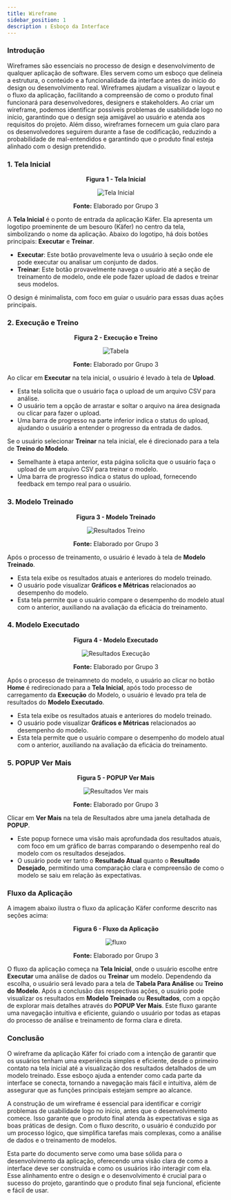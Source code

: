 ```yaml
---
title: Wireframe
sidebar_position: 1
description : Esboço da Interface
---
```


### Introdução

Wireframes são essenciais no processo de design e desenvolvimento de qualquer aplicação de software. Eles servem como um esboço que delineia a estrutura, o conteúdo e a funcionalidade da interface antes do início do design ou desenvolvimento real. Wireframes ajudam a visualizar o layout e o fluxo da aplicação, facilitando a compreensão de como o produto final funcionará para desenvolvedores, designers e stakeholders. Ao criar um wireframe, podemos identificar possíveis problemas de usabilidade logo no início, garantindo que o design seja amigável ao usuário e atenda aos requisitos do projeto. Além disso, wireframes fornecem um guia claro para os desenvolvedores seguirem durante a fase de codificação, reduzindo a probabilidade de mal-entendidos e garantindo que o produto final esteja alinhado com o design pretendido.

### 1. Tela Inicial

<p align="center"><b> Figura 1 - Tela Inicial</b></p>
<div align="center" class="zoom-image">
  <img src={require('../../../../static/img/tela_inicial1.png').default} alt="Tela Inicial"/>
  <p><b>Fonte:</b> Elaborado por Grupo 3</p>
</div>

A **Tela Inicial** é o ponto de entrada da aplicação Käfer. Ela apresenta um logotipo proeminente de um besouro (Käfer) no centro da tela, simbolizando o nome da aplicação. Abaixo do logotipo, há dois botões principais: **Executar** e **Treinar**.

- **Executar**: Este botão provavelmente leva o usuário à seção onde ele pode executar ou analisar um conjunto de dados.
- **Treinar**: Este botão provavelmente navega o usuário até a seção de treinamento de modelo, onde ele pode fazer upload de dados e treinar seus modelos.

O design é minimalista, com foco em guiar o usuário para essas duas ações principais.

### 2. Execução e Treino

<p align="center"><b> Figura 2 - Execução e Treino</b></p>
<div align="center" class="zoom-image">
  <img src={require('../../../../static/img/carregamento.png').default} alt="Tabela"/>
  <p><b>Fonte:</b> Elaborado por Grupo 3</p>
</div>

Ao clicar em **Executar** na tela inicial, o usuário é levado à tela de **Upload**.

- Esta tela solicita que o usuário faça o upload de um arquivo CSV para análise.
- O usuário tem a opção de arrastar e soltar o arquivo na área designada ou clicar para fazer o upload.
- Uma barra de progresso na parte inferior indica o status do upload, ajudando o usuário a entender o progresso da entrada de dados.


Se o usuário selecionar **Treinar** na tela inicial, ele é direcionado para a tela de **Treino do Modelo**.

- Semelhante à etapa anterior, esta página solicita que o usuário faça o upload de um arquivo CSV para treinar o modelo.
- Uma barra de progresso indica o status do upload, fornecendo feedback em tempo real para o usuário.

### 3. Modelo Treinado

<p align="center"><b> Figura 3 - Modelo Treinado</b></p>
<div align="center" class="zoom-image">
  <img src={require('../../../../static/img/resultados_treino.png').default} alt="Resultados Treino"/>
  <p><b>Fonte:</b> Elaborado por Grupo 3</p>
</div>

Após o processo de treinamento, o usuário é levado à tela de **Modelo Treinado**.

- Esta tela exibe os resultados atuais e anteriores do modelo treinado.
- O usuário pode visualizar **Gráficos e Métricas** relacionados ao desempenho do modelo.
- Esta tela permite que o usuário compare o desempenho do modelo atual com o anterior, auxiliando na avaliação da eficácia do treinamento.

### 4. Modelo Executado

<p align="center"><b> Figura 4 - Modelo Executado</b></p>
<div align="center" class="zoom-image">
  <img src={require('../../../../static/img/resultados_exc.png').default} alt="Resultados Execução"/>
  <p><b>Fonte:</b> Elaborado por Grupo 3</p>
</div>

Após o processo de treinamneto do modelo, o usuário ao clicar no botão **Home** é redirecionado para a **Tela Inicial**, após todo processo de carregamento da **Execução** do Modelo, o usuário é levado pra tela de resultados do **Modelo Executado**.

- Esta tela exibe os resultados atuais e anteriores do modelo treinado.
- O usuário pode visualizar **Gráficos e Métricas** relacionados ao desempenho do modelo.
- Esta tela permite que o usuário compare o desempenho do modelo atual com o anterior, auxiliando na avaliação da eficácia do treinamento.

### 5. POPUP Ver Mais

<p align="center"><b> Figura 5 - POPUP Ver Mais</b></p>
<div align="center" class="zoom-image">
  <img src={require('../../../../static/img/vermais.png').default} alt="Resultados Ver mais"/>
  <p><b>Fonte:</b> Elaborado por Grupo 3</p>
</div>

Clicar em **Ver Mais** na tela de Resultados abre uma janela detalhada de **POPUP**.

- Este popup fornece uma visão mais aprofundada dos resultados atuais, com foco em um gráfico de barras comparando o desempenho real do modelo com os resultados desejados.
- O usuário pode ver tanto o **Resultado Atual** quanto o **Resultado Desejado**, permitindo uma comparação clara e compreensão de como o modelo se saiu em relação às expectativas.

### Fluxo da Aplicação

A imagem abaixo ilustra o fluxo da aplicação Käfer conforme descrito nas seções acima:

<p align="center"><b> Figura 6 - Fluxo da Aplicação</b></p>
<div align="center" class="zoom-image">
  <img src={require('../../../../static/img/fluxo.png').default} alt="fluxo"/>
  <p><b>Fonte:</b> Elaborado por Grupo 3</p>
</div>

O fluxo da aplicação começa na **Tela Inicial**, onde o usuário escolhe entre **Executar** uma análise de dados ou **Treinar** um modelo. Dependendo da escolha, o usuário será levado para a tela de **Tabela Para Análise** ou **Treino do Modelo**. Após a conclusão das respectivas ações, o usuário pode visualizar os resultados em **Modelo Treinado** ou **Resultados**, com a opção de explorar mais detalhes através do **POPUP Ver Mais**. Este fluxo garante uma navegação intuitiva e eficiente, guiando o usuário por todas as etapas do processo de análise e treinamento de forma clara e direta.

### Conclusão

O wireframe da aplicação Käfer foi criado com a intenção de garantir que os usuários tenham uma experiência simples e eficiente, desde o primeiro contato na tela inicial até a visualização dos resultados detalhados de um modelo treinado. Esse esboço ajuda a entender como cada parte da interface se conecta, tornando a navegação mais fácil e intuitiva, além de assegurar que as funções principais estejam sempre ao alcance.

A construção de um wireframe é essencial para identificar e corrigir problemas de usabilidade logo no início, antes que o desenvolvimento comece. Isso garante que o produto final atenda às expectativas e siga as boas práticas de design. Com o fluxo descrito, o usuário é conduzido por um processo lógico, que simplifica tarefas mais complexas, como a análise de dados e o treinamento de modelos.

Esta parte do documento serve como uma base sólida para o desenvolvimento da aplicação, oferecendo uma visão clara de como a interface deve ser construída e como os usuários irão interagir com ela. Esse alinhamento entre o design e o desenvolvimento é crucial para o sucesso do projeto, garantindo que o produto final seja funcional, eficiente e fácil de usar.
